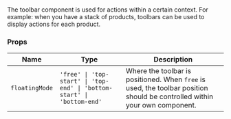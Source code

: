 # <flux-toolbar/>

The toolbar component is used for actions within a certain context. For example: when you
have a stack of products, toolbars can be used to display actions for each product.

### Props

| Name           | Type                                                                   | Description                                                                                                                |
|----------------|------------------------------------------------------------------------|----------------------------------------------------------------------------------------------------------------------------|
| `floatingMode` | `'free' \| 'top-start' \| 'top-end' \| 'bottom-start' \| 'bottom-end'` | Where the toolbar is positioned. When `free` is used, the toolbar position should be controlled within your own component. |

